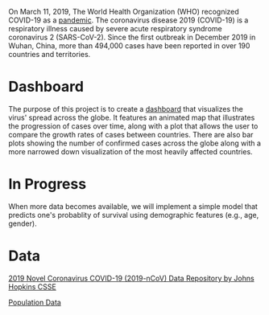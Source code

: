 On March 11, 2019, The World Health Organization (WHO) recognized COVID-19 as a [pandemic](https://en.wikipedia.org/wiki/2019%E2%80%9320_coronavirus_pandemic). The coronavirus disease 2019 (COVID-19) is a respiratory illness caused by severe acute respiratory syndrome coronavirus 2 (SARS-CoV-2). Since the first outbreak in December 2019 in Wuhan, China, more than 494,000 cases have been reported in over 190 countries and territories.

# Dashboard

The purpose of this project is to create a [dashboard](https://coviddash.herokuapp.com/) that visualizes the virus' spread across the globe. It features an animated map that illustrates the progression of cases over time, along with a plot that allows the user to compare the growth rates of cases between countries. There are also bar plots showing the number of confirmed cases across the globe along with a more narrowed down visualization of the most heavily affected countries.

# In Progress

When more data becomes available, we will implement a simple model that predicts one's probablity of survival using demographic features (e.g., age, gender).

# Data

[2019 Novel Coronavirus COVID-19 (2019-nCoV) Data Repository by Johns Hopkins CSSE](https://github.com/CSSEGISandData/COVID-19)

[Population Data](https://population.un.org/wpp/DataQuery/)
